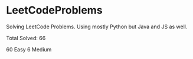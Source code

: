 # LeetCodeProblems
Solving LeetCode Problems. Using mostly Python but Java and JS as well. 

Total Solved: 66

60 Easy
6 Medium 


